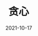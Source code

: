 ---
title: "贪心"
linkTitle: "贪心"
type: docs
weight: 3
date: 2021-10-17
description: >
  做人不可过于贪心，但是，做题可以啊！只要你保证你的贪心是对的（切忌人傻钱多，偷鸡不成蚀把米）。
---